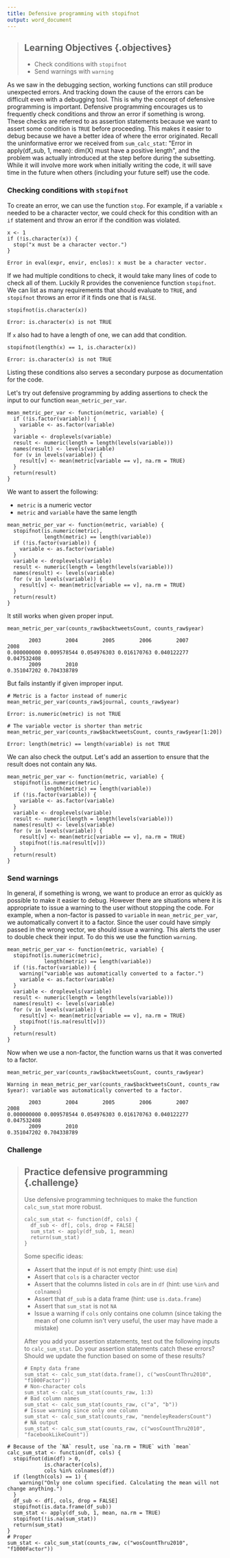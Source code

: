 ```yaml
---
title: Defensive programming with stopifnot
output: word_document
---
```




> ## Learning Objectives {.objectives}
>
> * Check conditions with `stopifnot`
> * Send warnings with `warning`

As we saw in the debugging section, working functions can still produce unexpected errors.
And tracking down the cause of the errors can be difficult even with a debugging tool.
This is why the concept of defensive programming is important.
Defensive programming encourages us to frequently check conditions and throw an error if something is wrong.
These checks are referred to as assertion statements because we want to assert some condition is `TRUE` before proceeding.
This makes it easier to debug because we have a better idea of where the error originated.
Recall the uninformative error we received from `sum_calc_stat`: "Error in apply(df_sub, 1, mean): dim(X) must have a positive length", and the problem was actually introduced at the step before during the subsetting.
While it will involve more work when initially writing the code, it will save time in the future when others (including your future self) use the code.



### Checking conditions with `stopifnot`

To create an error, we can use the function `stop`.
For example, if a variable `x` needed to be a character vector, we could check for this condition with an `if` statement and throw an error if the condition was violated.


~~~{.r}
x <- 1
if (!is.character(x)) {
  stop("x must be a character vector.")
}
~~~



~~~{.error}
Error in eval(expr, envir, enclos): x must be a character vector.

~~~

If we had multiple conditions to check, it would take many lines of code to check all of them.
Luckily R provides the convenience function `stopifnot`.
We can list as many requirements that should evaluate to `TRUE`, and `stopifnot` throws an error if it finds one that is `FALSE`.


~~~{.r}
stopifnot(is.character(x))
~~~



~~~{.error}
Error: is.character(x) is not TRUE

~~~

If `x` also had to have a length of one, we can add that condition.


~~~{.r}
stopifnot(length(x) == 1, is.character(x))
~~~



~~~{.error}
Error: is.character(x) is not TRUE

~~~

Listing these conditions also serves a secondary purpose as documentation for the code.

Let's try out defensive programming by adding assertions to check the input to our function `mean_metric_per_var`.


~~~{.r}
mean_metric_per_var <- function(metric, variable) {
  if (!is.factor(variable)) {
    variable <- as.factor(variable)
  }
  variable <- droplevels(variable)
  result <- numeric(length = length(levels(variable)))
  names(result) <- levels(variable)
  for (v in levels(variable)) {
    result[v] <- mean(metric[variable == v], na.rm = TRUE)
  }
  return(result)
}
~~~

We want to assert the following:

*  `metric` is a numeric vector
*  `metric` and `variable` have the same length


~~~{.r}
mean_metric_per_var <- function(metric, variable) {
  stopifnot(is.numeric(metric),
            length(metric) == length(variable))
  if (!is.factor(variable)) {
    variable <- as.factor(variable)
  }
  variable <- droplevels(variable)
  result <- numeric(length = length(levels(variable)))
  names(result) <- levels(variable)
  for (v in levels(variable)) {
    result[v] <- mean(metric[variable == v], na.rm = TRUE)
  }
  return(result)
}
~~~

It still works when given proper input.


~~~{.r}
mean_metric_per_var(counts_raw$backtweetsCount, counts_raw$year)
~~~



~~~{.output}
       2003        2004        2005        2006        2007        2008 
0.000000000 0.009578544 0.054976303 0.016170763 0.040122277 0.047532408 
       2009        2010 
0.351047202 0.704338789 

~~~

But fails instantly if given improper input.


~~~{.r}
# Metric is a factor instead of numeric
mean_metric_per_var(counts_raw$journal, counts_raw$year)
~~~



~~~{.error}
Error: is.numeric(metric) is not TRUE

~~~



~~~{.r}
# The variable vector is shorter than metric
mean_metric_per_var(counts_raw$backtweetsCount, counts_raw$year[1:20])
~~~



~~~{.error}
Error: length(metric) == length(variable) is not TRUE

~~~

We can also check the output.
Let's add an assertion to ensure that the result does not contain any `NA`s.


~~~{.r}
mean_metric_per_var <- function(metric, variable) {
  stopifnot(is.numeric(metric),
            length(metric) == length(variable))
  if (!is.factor(variable)) {
    variable <- as.factor(variable)
  }
  variable <- droplevels(variable)
  result <- numeric(length = length(levels(variable)))
  names(result) <- levels(variable)
  for (v in levels(variable)) {
    result[v] <- mean(metric[variable == v], na.rm = TRUE)
    stopifnot(!is.na(result[v]))
  }
  return(result)
}
~~~

### Send warnings

In general, if something is wrong, we want to produce an error as quickly as possible to make it easier to debug.
However there are situations where it is appropriate to issue a warning to the user without stopping the code.
For example, when a non-factor is passed to `variable` in `mean_metric_per_var`, we automatically convert it to a factor.
Since the user could have simply passed in the wrong vector, we should issue a warning.
This alerts the user to double check their input.
To do this we use the function `warning`.


~~~{.r}
mean_metric_per_var <- function(metric, variable) {
  stopifnot(is.numeric(metric),
            length(metric) == length(variable))
  if (!is.factor(variable)) {
    warning("variable was automatically converted to a factor.")
    variable <- as.factor(variable)
  }
  variable <- droplevels(variable)
  result <- numeric(length = length(levels(variable)))
  names(result) <- levels(variable)
  for (v in levels(variable)) {
    result[v] <- mean(metric[variable == v], na.rm = TRUE)
    stopifnot(!is.na(result[v]))
  }
  return(result)
}
~~~

Now when we use a non-factor, the function warns us that it was converted to a factor.


~~~{.r}
mean_metric_per_var(counts_raw$backtweetsCount, counts_raw$year)
~~~



~~~{.error}
Warning in mean_metric_per_var(counts_raw$backtweetsCount, counts_raw
$year): variable was automatically converted to a factor.

~~~



~~~{.output}
       2003        2004        2005        2006        2007        2008 
0.000000000 0.009578544 0.054976303 0.016170763 0.040122277 0.047532408 
       2009        2010 
0.351047202 0.704338789 

~~~

### Challenge

> ## Practice defensive programming {.challenge}
>
> Use defensive programming techniques to make the function `calc_sum_stat` more robust.
> 
>
> 
> ~~~{.r}
> calc_sum_stat <- function(df, cols) {
>   df_sub <- df[, cols, drop = FALSE]
>   sum_stat <- apply(df_sub, 1, mean)
>   return(sum_stat)
> }
> ~~~
>
> Some specific ideas:
>
> * Assert that the input `df` is not empty (hint: use `dim`)
> * Assert that `cols` is a character vector
> * Assert that the columns listed in `cols` are in `df` (hint: use `%in%` and `colnames`)
> * Assert that `df_sub` is a data frame (hint: use `is.data.frame`)
> * Assert that `sum_stat` is not `NA`
> * Issue a warning if `cols` only contains one column (since taking the mean of one column isn't very useful, the user may have made a mistake)
>
> After you add your assertion statements, test out the following inputs to `calc_sum_stat`.
> Do your assertion statements catch these errors?
> Should we update the function based on some of these results?
>
> 
> ~~~{.r}
> # Empty data frame
> sum_stat <- calc_sum_stat(data.frame(), c("wosCountThru2010", "f1000Factor"))
> # Non-character cols
> sum_stat <- calc_sum_stat(counts_raw, 1:3)
> # Bad column names
> sum_stat <- calc_sum_stat(counts_raw, c("a", "b"))
> # Issue warning since only one column
> sum_stat <- calc_sum_stat(counts_raw, "mendeleyReadersCount")
> # NA output
> sum_stat <- calc_sum_stat(counts_raw, c("wosCountThru2010", "facebookLikeCount"))
> ~~~


~~~{.r}
# Because of the `NA` result, use `na.rm = TRUE` with `mean`
calc_sum_stat <- function(df, cols) {
  stopifnot(dim(df) > 0,
            is.character(cols),
            cols %in% colnames(df))
  if (length(cols) == 1) {
    warning("Only one column specified. Calculating the mean will not change anything.")
  }
  df_sub <- df[, cols, drop = FALSE]
  stopifnot(is.data.frame(df_sub))
  sum_stat <- apply(df_sub, 1, mean, na.rm = TRUE)
  stopifnot(!is.na(sum_stat))
  return(sum_stat)
}
# Proper
sum_stat <- calc_sum_stat(counts_raw, c("wosCountThru2010", "f1000Factor"))
~~~
